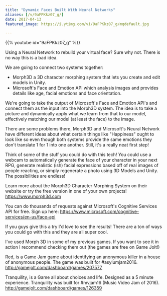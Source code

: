 ```yaml
---
title: "Dynamic Faces Built With Neural Networks"
aliases: [/v/9aFPKkz07_g/]
date: 2017-04-13
featured_image: https://i.ytimg.com/vi/9aFPKkz07_g/mqdefault.jpg

---
```


{{% youtube id="9aFPKkz07_g" %}}

Using a Neural Network to rebuild your virtual face? Sure why not. There is no way this is a bad idea.

We are going to connect two systems together:
- Morph3D a 3D character morphing system that lets you create and edit models in Unity.
- Microsoft's Face and Emotion API which analysis images and provides details like age, facial emotions and face orientation.

We're going to take the output of Microsoft's Face and Emotion API's and connect them as the input into the Morph3D system. The idea is to take a picture and dynamically apply what we learn from that to our model, effectively matching our model (at least the face) to the image.

There are some problems there, Morph3D and Microsoft's Neural Network have different ideas about what certain things like "Happiness" ought to look like so even though both systems provide the same emotions they don't translate 1 for 1 into one another. Still, it's a really neat first step!

Think of some of the stuff you could do with this tech! You could use a webcam to automatically generate the face of your character in your next RPG, generate realistic (ish) facial expressions based off of real images of people reacting, or simply regenerate a photo using 3D Models and Unity. The possibilities are endless!

Learn more about the Morph3D Character Morphing System on their website or try the free version in one of your own projects! https://www.morph3d.com

You can do thousands of requests against Microsoft's Cognitive Services API for free. Sign up here: https://www.microsoft.com/cognitive-services/en-us/face-api

If you guys give this a try I'd love to see the results! There are a ton of ways you could go with this and they are all super cool.

I've used Morph 3D in some of my previous games. If you want to see it in action I recommend checking them out (the games are free on Game Jolt!)

Red, is a Game Jam game about identifying an anonymous killer in a house of anonymous people. The game was built for #asylumjam2016. http://gamejolt.com/dashboard/games/207577

Tranquility, is a Game all about choices and life. Designed as a 5 minute experience. Tranquility was built for #mvjam16 (Music Video Jam of 2016). http://gamejolt.com/dashboard/games/126359